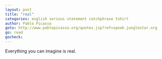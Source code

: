 ```yaml
---
layout: post
title: "real"
categories: english serious statement catchphrase tshirt
author: Pablo Picasso
goto: http://www.pablopicasso.org/quotes.jsp?ref=speak.junglestar.org
go: read
gocheck:
---
```

Everything you can imagine is real.
